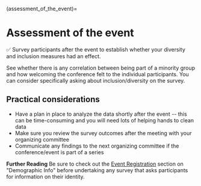 (assessment_of_the_event)=
# Assessment of the event

 ✅ Survey participants after the event to establish whether your diversity and inclusion measures had an effect.

See whether there is any correlation between being part of a minority group and how welcoming the conference felt to the individual participants. You can consider specifically asking about inclusion/diversity on the survey.

## Practical considerations
- Have a plan in place to analyze the data shortly after the event -- this can be time-consuming and you will need lots of helping hands to clean data
- Make sure you review the survey outcomes after the meeting with your organizing committee
- Communicate any findings to the next organizing committee if the conference/event is part of a series

**Further Reading**
Be sure to check out the [Event Registration](./10_event_registration.md) section on "Demographic Info" before undertaking any survey that asks participants for information on their identity.


